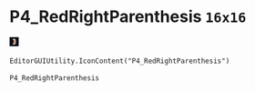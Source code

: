 # P4_RedRightParenthesis `16x16`
<img src="/img/P4_RedRightParenthesis.png" width=16 height=16>

``` CSharp
EditorGUIUtility.IconContent("P4_RedRightParenthesis")
```
```
P4_RedRightParenthesis
```
